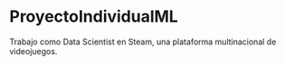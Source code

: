 # ProyectoIndividualML
Trabajo como Data Scientist en Steam, una plataforma multinacional de videojuegos.
